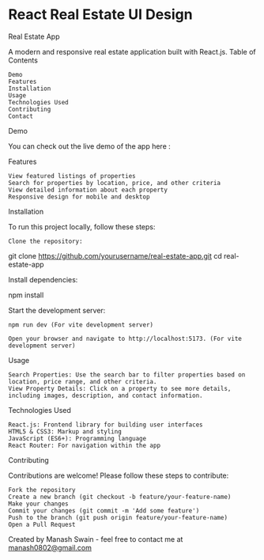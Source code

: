 # React Real Estate UI Design

Real Estate App

A modern and responsive real estate application built with React.js.
Table of Contents

    Demo
    Features
    Installation
    Usage
    Technologies Used
    Contributing
    Contact

Demo

You can check out the live demo of the app here : 

Features

    View featured listings of properties
    Search for properties by location, price, and other criteria
    View detailed information about each property
    Responsive design for mobile and desktop

Installation

To run this project locally, follow these steps:

    Clone the repository:



git clone https://github.com/yourusername/real-estate-app.git
cd real-estate-app

Install dependencies:



npm install

Start the development server:



    npm run dev (For vite development server)

    Open your browser and navigate to http://localhost:5173. (For vite development server)

Usage

    Search Properties: Use the search bar to filter properties based on location, price range, and other criteria.
    View Property Details: Click on a property to see more details, including images, description, and contact information.

Technologies Used

    React.js: Frontend library for building user interfaces
    HTML5 & CSS3: Markup and styling
    JavaScript (ES6+): Programming language
    React Router: For navigation within the app

Contributing

Contributions are welcome! Please follow these steps to contribute:

    Fork the repository
    Create a new branch (git checkout -b feature/your-feature-name)
    Make your changes
    Commit your changes (git commit -m 'Add some feature')
    Push to the branch (git push origin feature/your-feature-name)
    Open a Pull Request



Created by Manash Swain - feel free to contact me at manash0802@gmail.com